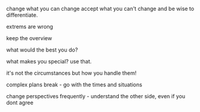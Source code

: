 change what you can change accept what you can't change and be wise to differentiate.

extrems are wrong 

keep the overview

what would the best you do?

what makes you special? use that.

it's not the circumstances but how you handle them!

complex plans break - go with the times and situations 

change perspectives frequently - understand the other side, even if you dont agree
